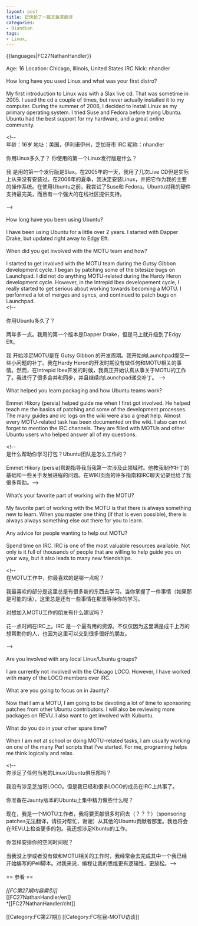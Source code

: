 ```yaml
---
layout: post
title: 赶快抢了一篇文章来翻译
categories:
- Diandian
tags:
- Linux, 
---
```

{{languages|FC27NathanHandler}}
<br />
<br />Age: 16 Location: Chicago, Illinois, United States IRC Nick: nhandler
<br />
<br />How long have you used Linux and what was your first distro?
<br />
<br />My first introduction to Linux was with a Slax live cd. That was sometime in 2005. I used the cd a couple of times, but never actually installed it to my computer. During the summer of 2006, I decided to install Linux as my primary operating system. I tried Suse and Fedora before trying Ubuntu. Ubuntu had the best support for my hardware, and a great online community.
<br />
<br />&lt;!--
<br />年龄：16岁 地址：美国，伊利诺伊州，芝加哥市 IRC 昵称：nhandler
<br />
<br />你用Linux多久了？ 你使用的第一个Linux发行版是什么？
<br />
<br />我 是用的第一个发行版是Slax。在2005年的一天，我用了几次Live CD但是实际上从来没有安装过。在2006年的夏季，我决定安装Linux，并把它作为我的主要的操作系统。在使用Ubuntu之前，我尝试了Suse和 Fedora。Ubuntu对我的硬件支持最完美，而且有一个强大的在线社区提供支持。
<br />
<br /> --&gt;
<br />
<br />How long have you been using Ubuntu?
<br />
<br />I have been using Ubuntu for a little over 2 years. I started with Dapper Drake, but updated right away to Edgy Eft.
<br />
<br />When did you get involved with the MOTU team and how?
<br />
<br />I started to get involved with the MOTU team during the Gutsy Gibbon development cycle. I began by patching some of the bitesize bugs on Launchpad. I did not do anything MOTU-related during the Hardy Heron development cycle. However, in the Intrepid Ibex developement cycle, I really started to get serious about working towards becoming a MOTU. I performed a lot of merges and syncs, and continued to patch bugs on Launchpad.
<br />&lt;!--
<br />
<br />你用Ubuntu多久了？
<br />
<br />两年多一点。我用的第一个版本是Dapper Drake，但是马上就升级到了Edgy Eft。
<br />
<br />我 开始涉足MOTU是在 Gutsy Gibbon 的开发周期。我开始向Launchpad提交一些小问题的补丁。我在Hardy Heron的开发时期没有做任何和MOTU相关的事情。然而，在Intrepid Ibex开发的时候，我真正开始认真从事关于MOTU的工作了。我进行了很多合并和同步，并且继续向Launchpad递交补丁。 --&gt;
<br />
<br />What helped you learn packaging and how Ubuntu teams work?
<br />
<br />Emmet Hikory (persia) helped guide me when I first got involved. He helped teach me the basics of patching and some of the development processes. The many guides and irc logs on the wiki were also a great help. Almost every MOTU-related task has been documented on the wiki. I also can not forget to mention the IRC channels. They are filled with MOTUs and other Ubuntu users who helped answer all of my questions.
<br />
<br />&lt;!--
<br />是什么帮助你学习打包？Ubuntu团队是怎么工作的？
<br />
<br />Emmet Hikory (persia)帮助指导我当我第一次涉及此领域时。他教我制作补丁的基础和一些关于发展进程的问题。在WIKI页面的许多指南和IRC聊天记录也给了我很多帮助。--&gt;
<br />
<br />What’s your favorite part of working with the MOTU?
<br />
<br />My favorite part of working with the MOTU is that there is always something new to learn. When you master one thing (if that is even possible), there is always always something else out there for you to learn.
<br />
<br />Any advice for people wanting to help out MOTU?
<br />
<br />Spend time on IRC. IRC is one of the most valuable resources available. Not only is it full of thousands of people that are willing to help guide you on your way, but it also leads to many new friendships.
<br />
<br />&lt;!--
<br />在MOTU工作中，你最喜欢的是哪一点呢？
<br />
<br />我最喜欢的部分是这里总是有很多新的东西去学习。当你掌握了一件事情（如果那是可能的话），这里总是还有一些事情在那里等待你的学习。
<br />
<br />对想加入MOTU工作的朋友有什么建议吗？
<br />
<br />花一点时间在IRC上。IRC 是一个最有用的资源。不仅仅因为这里满是成千上万的想帮助你的人，也因为这里可以交到很多很好的朋友。
<br />
<br />--&gt;
<br />
<br />Are you involved with any local Linux/Ubuntu groups?
<br />
<br />I am currently not involved with the Chicago LOCO. However, I have worked with many of the LOCO members over IRC.
<br />
<br />What are you going to focus on in Jaunty?
<br />
<br />Now that I am a MOTU, I am going to be devoting a lot of time to sponsoring patches from other Ubuntu contributors. I will also be reviewing more packages on REVU. I also want to get involved with Kubuntu.
<br />
<br />What do you do in your other spare time?
<br />
<br />When I am not at school or doing MOTU-related tasks, I am usually working on one of the many Perl scripts that I’ve started. For me, programing helps me think logically and relax.
<br />
<br />&lt;!--
<br />你涉足了任何当地的Linux/Ubuntu俱乐部吗？
<br />
<br />我没有涉足芝加哥LOCO。但是我已经和很多LOCO的成员在IRC上共事了。
<br />
<br />你准备在Jaunty版本的Ubuntu上集中精力做些什么呢？
<br />
<br />现在，我是一个MOTU工作者，我将要贡献很多时间去（？？？）（sponsoring patches无法翻译，请校对帮忙，谢谢）从其他的Ubuntu贡献者那里。我也将会在REVU上检查更多的包。我还想涉足Kbuntu的工作。
<br />
<br />你怎样安排你的空闲时间呢？
<br />
<br />当我没上学或者没有做和MOTU相关的工作时，我经常会去完成其中一个我已经开始编写的Peil脚本。对我来说，编程让我的思维更有逻辑性，更放松。--&gt;
<br />
<br />== 参看 ==
<br />
<br />*[[FC第27期内容索引]]
<br />*[[FC27NathanHandler/en]]
<br />*[[FC27NathanHandler/cht]]
<br />
<br />[[Category:FC第27期]] [[Category:FC栏目-MOTU访谈]]
